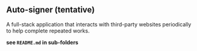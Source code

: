 ## Auto-signer (tentative)

A full-stack application that interacts with third-party websites periodically to help complete repeated works.

**see `README.md` in sub-folders**
